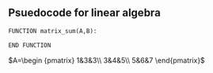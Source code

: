 ## Psuedocode for linear algebra

```python
FUNCTION matrix_sum(A,B):

END FUNCTION
```

$A=\begin {pmatrix}
    1&3&3\\
    3&4&5\\
    5&6&7
    \end{pmatrix}$
